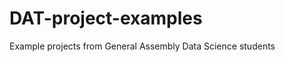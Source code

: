 DAT-project-examples
====================

Example projects from General Assembly Data Science students
